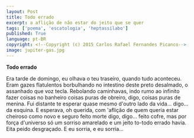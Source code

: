 ```yaml
---
layout: Post
title: Todo errado
excerpt: a aflição de não estar do jeito que se quer
tags: ['poema', 'escatologia', 'heptassílabo']
published: True
language: pt-BR
copyright: <!--Copyright (c) 2015 Carlos Rafael Fernandes Picanco-->
image: jupiter-gas.jpg
---
```

**Todo errado**

Era tarde de domingo,
eu olhava o teu traseiro,
quando tudo aconteceu.
Eram gazes flatulentos
borbulhando no intestino
deste preto desalmado,
o assanhado que voz tecla.
Rebolando caminhavas,
indo rumo ao infinito
fazer coisas no banheiro
coisas puras de obreiro,
digo,
coisas puras de menina.
Fui distante te esperar
quase mesmo d'outro lado
da vida... digo... da esquina.
E esperava, oh querida,
com 'aflição de quem queria
estar cheiroso como novo 
e seguro feito morte
digo, digo... feito cofre,
mas por força d'universo
só um sorriso amarelado
e um jeito to-todo errado
havia.
Eita peido desgraçado.
E eu sorria, e eu sorria...